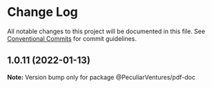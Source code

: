# Change Log

All notable changes to this project will be documented in this file.
See [Conventional Commits](https://conventionalcommits.org) for commit guidelines.

## 1.0.11 (2022-01-13)

**Note:** Version bump only for package @PeculiarVentures/pdf-doc
